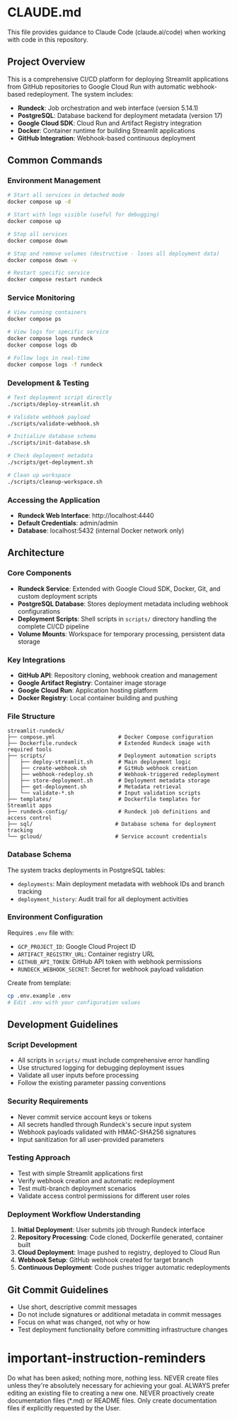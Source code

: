 # CLAUDE.md

This file provides guidance to Claude Code (claude.ai/code) when working with code in this repository.

## Project Overview

This is a comprehensive CI/CD platform for deploying Streamlit applications from GitHub repositories to Google Cloud Run with automatic webhook-based redeployment. The system includes:

- **Rundeck**: Job orchestration and web interface (version 5.14.1)
- **PostgreSQL**: Database backend for deployment metadata (version 17)
- **Google Cloud SDK**: Cloud Run and Artifact Registry integration
- **Docker**: Container runtime for building Streamlit applications
- **GitHub Integration**: Webhook-based continuous deployment

## Common Commands

### Environment Management
```bash
# Start all services in detached mode
docker compose up -d

# Start with logs visible (useful for debugging)
docker compose up

# Stop all services
docker compose down

# Stop and remove volumes (destructive - loses all deployment data)
docker compose down -v

# Restart specific service
docker compose restart rundeck
```

### Service Monitoring
```bash
# View running containers
docker compose ps

# View logs for specific service
docker compose logs rundeck
docker compose logs db

# Follow logs in real-time
docker compose logs -f rundeck
```

### Development & Testing
```bash
# Test deployment script directly
./scripts/deploy-streamlit.sh

# Validate webhook payload
./scripts/validate-webhook.sh

# Initialize database schema
./scripts/init-database.sh

# Check deployment metadata
./scripts/get-deployment.sh

# Clean up workspace
./scripts/cleanup-workspace.sh
```

### Accessing the Application
- **Rundeck Web Interface**: http://localhost:4440
- **Default Credentials**: admin/admin
- **Database**: localhost:5432 (internal Docker network only)

## Architecture

### Core Components
- **Rundeck Service**: Extended with Google Cloud SDK, Docker, Git, and custom deployment scripts
- **PostgreSQL Database**: Stores deployment metadata including webhook configurations
- **Deployment Scripts**: Shell scripts in `scripts/` directory handling the complete CI/CD pipeline
- **Volume Mounts**: Workspace for temporary processing, persistent data storage

### Key Integrations
- **GitHub API**: Repository cloning, webhook creation and management
- **Google Artifact Registry**: Container image storage
- **Google Cloud Run**: Application hosting platform
- **Docker Registry**: Local container building and pushing

### File Structure
```
streamlit-rundeck/
├── compose.yml                    # Docker Compose configuration
├── Dockerfile.rundeck             # Extended Rundeck image with required tools
├── scripts/                       # Deployment automation scripts
│   ├── deploy-streamlit.sh        # Main deployment logic
│   ├── create-webhook.sh          # GitHub webhook creation
│   ├── webhook-redeploy.sh        # Webhook-triggered redeployment
│   ├── store-deployment.sh        # Deployment metadata storage
│   ├── get-deployment.sh          # Metadata retrieval
│   └── validate-*.sh              # Input validation scripts
├── templates/                     # Dockerfile templates for Streamlit apps
├── rundeck-config/                # Rundeck job definitions and access control
├── sql/                          # Database schema for deployment tracking
└── gcloud/                       # Service account credentials
```

### Database Schema
The system tracks deployments in PostgreSQL tables:
- `deployments`: Main deployment metadata with webhook IDs and branch tracking
- `deployment_history`: Audit trail for all deployment activities

### Environment Configuration
Requires `.env` file with:
- `GCP_PROJECT_ID`: Google Cloud Project ID
- `ARTIFACT_REGISTRY_URL`: Container registry URL
- `GITHUB_API_TOKEN`: GitHub API token with webhook permissions
- `RUNDECK_WEBHOOK_SECRET`: Secret for webhook payload validation

Create from template:
```bash
cp .env.example .env
# Edit .env with your configuration values
```

## Development Guidelines

### Script Development
- All scripts in `scripts/` must include comprehensive error handling
- Use structured logging for debugging deployment issues
- Validate all user inputs before processing
- Follow the existing parameter passing conventions

### Security Requirements
- Never commit service account keys or tokens
- All secrets handled through Rundeck's secure input system
- Webhook payloads validated with HMAC-SHA256 signatures
- Input sanitization for all user-provided parameters

### Testing Approach
- Test with simple Streamlit applications first
- Verify webhook creation and automatic redeployment
- Test multi-branch deployment scenarios
- Validate access control permissions for different user roles

### Deployment Workflow Understanding
1. **Initial Deployment**: User submits job through Rundeck interface
2. **Repository Processing**: Code cloned, Dockerfile generated, container built
3. **Cloud Deployment**: Image pushed to registry, deployed to Cloud Run
4. **Webhook Setup**: GitHub webhook created for target branch
5. **Continuous Deployment**: Code pushes trigger automatic redeployments

## Git Commit Guidelines

- Use short, descriptive commit messages
- Do not include signatures or additional metadata in commit messages
- Focus on what was changed, not why or how
- Test deployment functionality before committing infrastructure changes

# important-instruction-reminders
Do what has been asked; nothing more, nothing less.
NEVER create files unless they're absolutely necessary for achieving your goal.
ALWAYS prefer editing an existing file to creating a new one.
NEVER proactively create documentation files (*.md) or README files. Only create documentation files if explicitly requested by the User.
